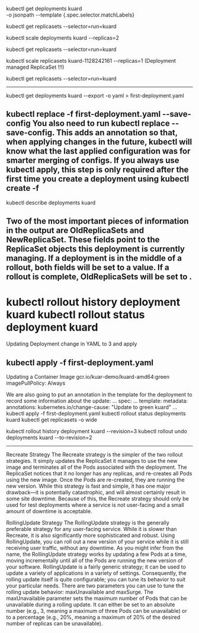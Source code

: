kubectl  get deployments kuard \
-o jsonpath --template {.spec.selector.matchLabels}

kubectl  get replicasets --selector=run=kuard

kubectl  scale deployments kuard --replicas=2

kubectl  get replicasets --selector=run=kuard

kubectl  scale replicasets kuard-1128242161 --replicas=1 (Deployment managed ReplicaSet !!!)

kubectl  get replicasets --selector=run=kuard

----
kubectl  get deployments kuard --export -o yaml >  first-deployment.yaml

kubectl  replace -f  first-deployment.yaml --save-config
You also need to run kubectl replace --save-config. This adds an annotation so
that, when applying changes in the future, kubectl will know what the last applied
configuration was for smarter merging of configs. If you always use kubectl apply,
this step is only required after the first time you create a deployment using kubectl
create -f
---
kubectl  describe deployments kuard

Two of the most important pieces of information in the output are
OldReplicaSets and NewReplicaSet. These fields point to the
ReplicaSet objects this deployment is currently managing. If a deployment
is in the middle of a rollout, both fields will be set to a value. If a rollout is
complete, OldReplicaSets will be set to <none>.
---
kubectl  rollout history deployment kuard
kubectl  rollout status  deployment kuard
===
Updating Deployment
	change in YAML to 3 and apply

kubectl  apply -f  first-deployment.yaml
----
Updating a Container Image
	gcr.io/kuar-demo/kuard-amd64:green
	imagePullPolicy: Always

We are also going to put an annotation in the template for the deployment
to record some information about the update:
...
spec:
...
template:
  metadata:
    annotations:
      kubernetes.io/change-cause: "Update to green kuard"
…
kubectl  apply -f  first-deployment.yaml
kubectl  rollout status deployments kuard
kubectl  get replicasets -o wide

 kubectl  rollout history deployment kuard --revision=3
 kubectl  rollout undo deployments kuard --to-revision=2

---

Recreate Strategy
The Recreate strategy is the simpler of the two rollout strategies. It
simply updates the ReplicaSet it manages to use the new image and
terminates all of the Pods associated with the deployment. The ReplicaSet
notices that it no longer has any replicas, and re-creates all Pods using the
new image. Once the Pods are re-created, they are running the new
version.
While this strategy is fast and simple, it has one major drawback—it is
potentially catastrophic, and will almost certainly result in some site
downtime. Because of this, the Recreate strategy should only be used for
test deployments where a service is not user-facing and a small amount of
downtime is acceptable.

RollingUpdate Strategy
The RollingUpdate strategy is the generally preferable strategy for any
user-facing service. While it is slower than Recreate, it is also
significantly more sophisticated and robust. Using RollingUpdate, you
can roll out a new version of your service while it is still receiving user
traffic, without any downtime.
As you might infer from the name, the RollingUpdate strategy works by
updating a few Pods at a time, moving incrementally until all of the Pods
are running the new version of your software.
RollingUpdate is a fairly generic strategy; it can be used to update a
variety of applications in a variety of settings. Consequently, the rolling
update itself is quite configurable; you can tune its behavior to suit your
particular needs. There are two parameters you can use to tune the rolling
update behavior: maxUnavailable and maxSurge.
The maxUnavailable parameter sets the maximum number of Pods that
can be unavailable during a rolling update. It can either be set to an
absolute number (e.g., 3, meaning a maximum of three Pods can be
unavailable) or to a percentage (e.g., 20%, meaning a maximum of 20% of
the desired number of replicas can be unavailable).

